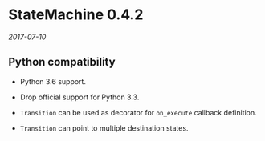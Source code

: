 # StateMachine 0.4.2

*2017-07-10*

## Python compatibility

- Python 3.6 support.
- Drop official support for Python 3.3.


- `Transition` can be used as decorator for `on_execute` callback definition.
- `Transition` can point to multiple destination states.
